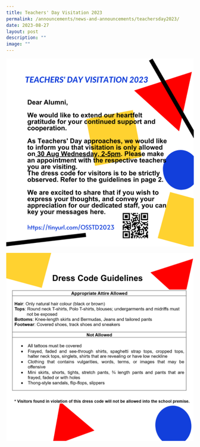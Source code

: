 ```yaml
---
title: Teachers' Day Visitation 2023
permalink: /announcements/news-and-announcements/teachersday2023/
date: 2023-08-27
layout: post
description: ""
image: ""
---
```

![](/images/tchrdayvisit1.png)


![](/images/tchrdayvisit2.png)